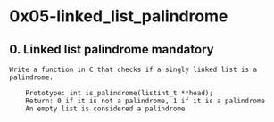 # 0x05-linked_list_palindrome

##  0. Linked list palindrome mandatory

    Write a function in C that checks if a singly linked list is a palindrome.

        Prototype: int is_palindrome(listint_t **head);
        Return: 0 if it is not a palindrome, 1 if it is a palindrome
        An empty list is considered a palindrome
